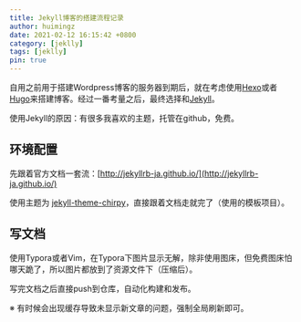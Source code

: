 ```yaml
---
title: Jekyll博客的搭建流程记录
author: huimingz
date: 2021-02-12 16:15:42 +0800
category: [jeklly]
tags: [jeklly]
pin: true
---
```


自用之前用于搭建Wordpress博客的服务器到期后，就在考虑使用[Hexo](https://hexo.io/)或者[Hugo](https://gohugo.io/)来搭建博客。经过一番考量之后，最终选择和[Jekyll](http://jekyllrb-ja.github.io/)。

使用Jekyll的原因：有很多我喜欢的主题，托管在github，免费。

## 环境配置

先跟着官方文档一套流：[http://jekyllrb-ja.github.io/](http://jekyllrb-ja.github.io/)

使用主题为 [jekyll-theme-chirpy](https://github.com/cotes2020/jekyll-theme-chirpy)，直接跟着文档走就完了（使用的模板项目）。

## 写文档

使用Typora或者Vim，在Typora下图片显示无解，除非使用图床，但免费图床怕哪天跪了，所以图片都放到了资源文件下（压缩后）。

写完文档之后直接push到仓库，自动化构建和发布。

※ 有时候会出现缓存导致未显示新文章的问题，强制全局刷新即可。
